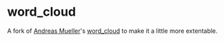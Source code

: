word_cloud
==========

A fork of [Andreas Mueller](https://github.com/amueller)'s [word_cloud](https://github.com/amueller/word_cloud) to make it a little more extentable.

